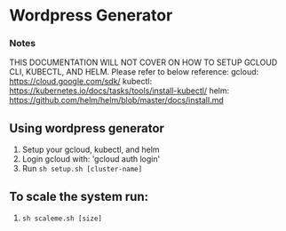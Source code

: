 # Wordpress Generator

### Notes
THIS DOCUMENTATION WILL NOT COVER ON HOW TO SETUP GCLOUD CLI, KUBECTL, AND HELM.
Please refer to below reference:
gcloud: https://cloud.google.com/sdk/
kubectl: https://kubernetes.io/docs/tasks/tools/install-kubectl/
helm: https://github.com/helm/helm/blob/master/docs/install.md

## Using wordpress generator
1. Setup your gcloud, kubectl, and helm
2. Login gcloud with: 'gcloud auth login'
3. Run `sh setup.sh [cluster-name]`

## To scale the system run:
1. `sh scaleme.sh [size]`